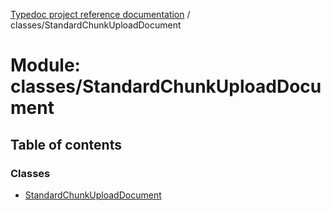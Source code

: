 [Typedoc project reference documentation](../README.md) / classes/StandardChunkUploadDocument

# Module: classes/StandardChunkUploadDocument

## Table of contents

### Classes

- [StandardChunkUploadDocument](../classes/classes_standardchunkuploaddocument.standardchunkuploaddocument.md)
